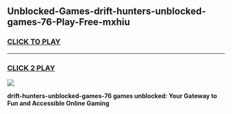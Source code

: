 
## Unblocked-Games-drift-hunters-unblocked-games-76-Play-Free-mxhiu
<h3>
<a href="https://premium76.site?title=drift-hunters-unblocked-games-76&ref=23A">CLICK TO PLAY</a></h3>
<hr>

<h3>
<a href="https://premium76.site?title=drift-hunters-unblocked-games-76&ref=23A">CLICK 2 PLAY</a>
  
</h3>

<a href="https://premium76.site?title=drift-hunters-unblocked-games-76&ref=23A"><img src="https://clearcache.store/games.png"></a>


**drift-hunters-unblocked-games-76 games unblocked: Your Gateway to Fun and Accessible Online Gaming**
